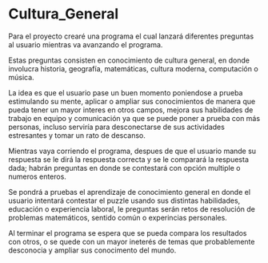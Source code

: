 # Cultura_General
Para el proyecto crearé una programa el cual lanzará diferentes preguntas al usuario mientras va avanzando el programa.

Estas preguntas consisten en conocimiento de cultura general, en donde involucra historia, geografía, matemáticas, cultura moderna, computación o música.

La idea es que el usuario pase un buen momento poniendose a prueba estimulando su mente, aplicar o ampliar sus conocimientos de manera que pueda tener un mayor interes en otros campos, mejora sus habilidades de trabajo en equipo y comunicación ya que se puede poner a prueba con más personas, incluso serviría para desconectarse de sus actividades estresantes y tomar un rato de descanso.

Mientras vaya corriendo el programa, despues de que el usuario mande su respuesta se le dirá la respuesta correcta y se le comparará la respuesta dada; habrán preguntas en donde se contestará con opción multiple o numeros enteros. 

Se pondrá a pruebas el aprendizaje de conocimiento general en donde el usuario intentará contestar el puzzle usando sus distintas habilidades, educación o experiencia laboral, le preguntas serán retos de resolución de problemas matemáticos, sentido común o experincias personales.

Al terminar el programa se espera que se pueda compara los resultados con otros, o se quede con un mayor ineterés de temas que probablemente desconocia y ampliar sus conocimento del mundo.

